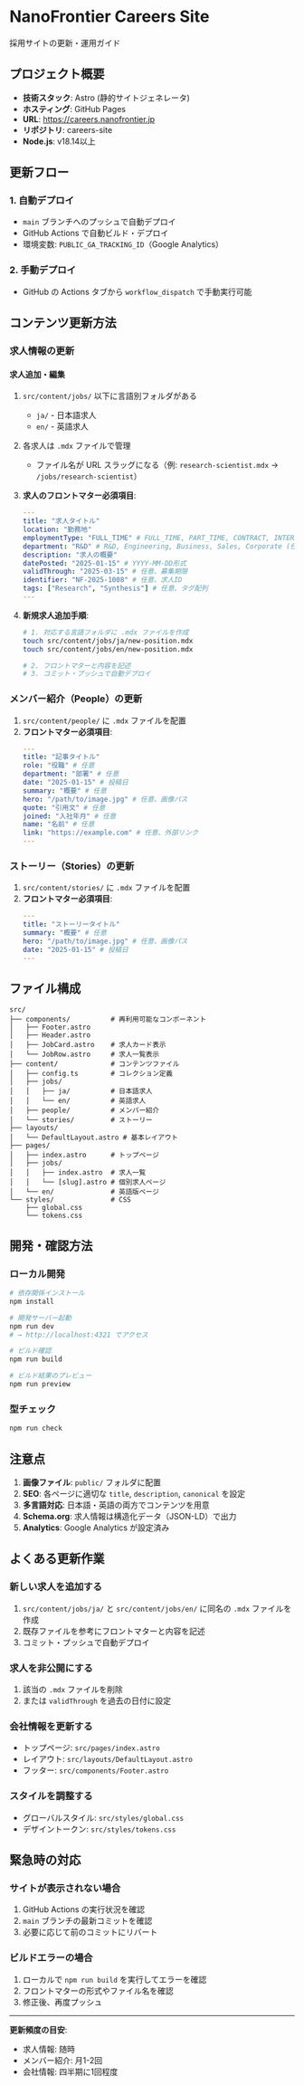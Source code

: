 # NanoFrontier Careers Site

採用サイトの更新・運用ガイド

## プロジェクト概要

- **技術スタック**: Astro (静的サイトジェネレータ)
- **ホスティング**: GitHub Pages
- **URL**: https://careers.nanofrontier.jp
- **リポジトリ**: careers-site
- **Node.js**: v18.14以上

## 更新フロー

### 1. 自動デプロイ
- `main` ブランチへのプッシュで自動デプロイ
- GitHub Actions で自動ビルド・デプロイ
- 環境変数: `PUBLIC_GA_TRACKING_ID`（Google Analytics）

### 2. 手動デプロイ
- GitHub の Actions タブから `workflow_dispatch` で手動実行可能

## コンテンツ更新方法

### 求人情報の更新

#### 求人追加・編集
1. `src/content/jobs/` 以下に言語別フォルダがある
   - `ja/` - 日本語求人
   - `en/` - 英語求人

2. 各求人は `.mdx` ファイルで管理
   - ファイル名が URL スラッグになる（例: `research-scientist.mdx` → `/jobs/research-scientist`）

3. **求人のフロントマター必須項目**:
   ```yaml
   ---
   title: "求人タイトル"
   location: "勤務地"
   employmentType: "FULL_TIME" # FULL_TIME, PART_TIME, CONTRACT, INTERN
   department: "R&D" # R&D, Engineering, Business, Sales, Corporate (任意)
   description: "求人の概要"
   datePosted: "2025-01-15" # YYYY-MM-DD形式
   validThrough: "2025-03-15" # 任意、募集期限
   identifier: "NF-2025-1008" # 任意、求人ID
   tags: ["Research", "Synthesis"] # 任意、タグ配列
   ---
   ```

4. **新規求人追加手順**:
   ```bash
   # 1. 対応する言語フォルダに .mdx ファイルを作成
   touch src/content/jobs/ja/new-position.mdx
   touch src/content/jobs/en/new-position.mdx
   
   # 2. フロントマターと内容を記述
   # 3. コミット・プッシュで自動デプロイ
   ```

### メンバー紹介（People）の更新

1. `src/content/people/` に `.mdx` ファイルを配置
2. **フロントマター必須項目**:
   ```yaml
   ---
   title: "記事タイトル"
   role: "役職" # 任意
   department: "部署" # 任意
   date: "2025-01-15" # 投稿日
   summary: "概要" # 任意
   hero: "/path/to/image.jpg" # 任意、画像パス
   quote: "引用文" # 任意
   joined: "入社年月" # 任意
   name: "名前" # 任意
   link: "https://example.com" # 任意、外部リンク
   ---
   ```

### ストーリー（Stories）の更新

1. `src/content/stories/` に `.mdx` ファイルを配置
2. **フロントマター必須項目**:
   ```yaml
   ---
   title: "ストーリータイトル"
   summary: "概要" # 任意
   hero: "/path/to/image.jpg" # 任意、画像パス  
   date: "2025-01-15" # 投稿日
   ---
   ```

## ファイル構成

```
src/
├── components/          # 再利用可能なコンポーネント
│   ├── Footer.astro
│   ├── Header.astro
│   ├── JobCard.astro    # 求人カード表示
│   └── JobRow.astro     # 求人一覧表示
├── content/             # コンテンツファイル
│   ├── config.ts        # コレクション定義
│   ├── jobs/
│   │   ├── ja/          # 日本語求人
│   │   └── en/          # 英語求人
│   ├── people/          # メンバー紹介
│   └── stories/         # ストーリー
├── layouts/
│   └── DefaultLayout.astro # 基本レイアウト
├── pages/
│   ├── index.astro      # トップページ
│   ├── jobs/
│   │   ├── index.astro  # 求人一覧
│   │   └── [slug].astro # 個別求人ページ
│   └── en/              # 英語版ページ
└── styles/              # CSS
    ├── global.css
    └── tokens.css
```

## 開発・確認方法

### ローカル開発
```bash
# 依存関係インストール
npm install

# 開発サーバー起動
npm run dev
# → http://localhost:4321 でアクセス

# ビルド確認
npm run build

# ビルド結果のプレビュー
npm run preview
```

### 型チェック
```bash
npm run check
```

## 注意点

1. **画像ファイル**: `public/` フォルダに配置
2. **SEO**: 各ページに適切な `title`, `description`, `canonical` を設定
3. **多言語対応**: 日本語・英語の両方でコンテンツを用意
4. **Schema.org**: 求人情報は構造化データ（JSON-LD）で出力
5. **Analytics**: Google Analytics が設定済み

## よくある更新作業

### 新しい求人を追加する
1. `src/content/jobs/ja/` と `src/content/jobs/en/` に同名の `.mdx` ファイルを作成
2. 既存ファイルを参考にフロントマターと内容を記述
3. コミット・プッシュで自動デプロイ

### 求人を非公開にする
1. 該当の `.mdx` ファイルを削除
2. または `validThrough` を過去の日付に設定

### 会社情報を更新する
- トップページ: `src/pages/index.astro`
- レイアウト: `src/layouts/DefaultLayout.astro`
- フッター: `src/components/Footer.astro`

### スタイルを調整する
- グローバルスタイル: `src/styles/global.css`
- デザイントークン: `src/styles/tokens.css`

## 緊急時の対応

### サイトが表示されない場合
1. GitHub Actions の実行状況を確認
2. `main` ブランチの最新コミットを確認
3. 必要に応じて前のコミットにリバート

### ビルドエラーの場合
1. ローカルで `npm run build` を実行してエラーを確認
2. フロントマターの形式やファイル名を確認
3. 修正後、再度プッシュ

---

**更新頻度の目安**:
- 求人情報: 随時
- メンバー紹介: 月1-2回
- 会社情報: 四半期に1回程度
